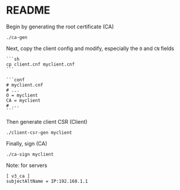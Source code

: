 # README

Begin by generating the root certificate (CA)

    ./ca-gen

Next, copy the client config and modify, especially the `O` and `CN` fields

    ```sh
    cp client.cnf myclient.cnf
    ```

    ```conf
    # myclient.cnf
    # ...
    O = myclient
    CA = myclient
    # ...
    ```

Then generate client CSR (Client)

    ./client-csr-gen myclient

Finally, sign (CA)

    ./ca-sign myclient

Note: for servers
```
[ v3_ca ]
subjectAltName = IP:192.168.1.1
```
